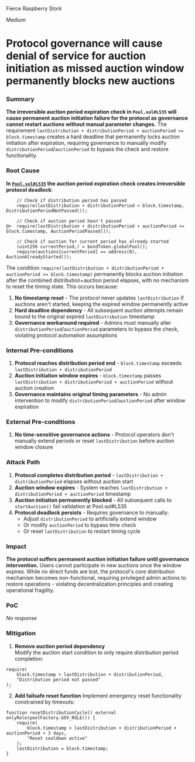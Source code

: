 Fierce Raspberry Stork

Medium

# Protocol governance will cause denial of service for auction initiation as missed auction window permanently blocks new auctions

### Summary

**The irreversible auction period expiration check in `Pool.sol#L535` will cause permanent auction initiation failure for the protocol as governance cannot restart auctions without manual parameter changes.** The requirement `lastDistribution + distributionPeriod + auctionPeriod >= block.timestamp` creates a hard deadline that permanently locks auction initiation after expiration, requiring governance to manually modify `distributionPeriod`/`auctionPeriod` to bypass the check and restore functionality.

### Root Cause

**In [`Pool.sol#L535`](https://github.com/sherlock-audit/2024-12-plaza-finance/blob/main/plaza-evm/src/Pool.sol#L535) the auction period expiration check creates irreversible protocol deadlock**:

```solidity
    // Check if distribution period has passed
    require(lastDistribution + distributionPeriod < block.timestamp, DistributionPeriodNotPassed());

    // Check if auction period hasn't passed
@>  require(lastDistribution + distributionPeriod + auctionPeriod >= block.timestamp, AuctionPeriodPassed());

    // Check if auction for current period has already started
    (uint256 currentPeriod,) = bondToken.globalPool();
    require(auctions[currentPeriod] == address(0), AuctionAlreadyStarted());
```

The condition `require(lastDistribution + distributionPeriod + auctionPeriod >= block.timestamp)` permanently blocks auction initiation after the combined distribution+auction period elapses, with no mechanism to reset the timing state. This occurs because:

1. **No timestamp reset** - The protocol never updates `lastDistribution` if auctions aren't started, keeping the expired window permanently active
2. **Hard deadline dependency** - All subsequent auction attempts remain bound to the original expired `lastDistribution` timestamp
3. **Governance workaround required** - Admins must manually alter `distributionPeriod`/`auctionPeriod` parameters to bypass the check, violating protocol automation assumptions


### Internal Pre-conditions

1. **Protocol reaches distribution period end** - `block.timestamp` exceeds `lastDistribution + distributionPeriod`
2. **Auction initiation window expires** - `block.timestamp` passes `lastDistribution + distributionPeriod + auctionPeriod` without auction creation
3. **Governance maintains original timing parameters** - No admin intervention to modify `distributionPeriod`/`auctionPeriod` after window expiration

### External Pre-conditions

1. **No time-sensitive governance actions** - Protocol operators don't manually extend periods or reset `lastDistribution` before auction window closure

### Attack Path

1. **Protocol completes distribution period** - `lastDistribution + distributionPeriod` elapses without auction start
2. **Auction window expires** - System reaches `lastDistribution + distributionPeriod + auctionPeriod` timestamp
3. **Auction initiation permanently blocked** - All subsequent calls to `startAuction()` fail validation at Pool.sol#L535
4. **Protocol deadlock persists** - Requires governance to manually:
   - Adjust `distributionPeriod` to artificially extend window
   - Or modify `auctionPeriod` to bypass time check
   - Or reset `lastDistribution` to restart timing cycle

### Impact

**The protocol suffers permanent auction initiation failure until governance intervention.** Users cannot participate in new auctions once the window expires. While no direct funds are lost, the protocol's core distribution mechanism becomes non-functional, requiring privileged admin actions to restore operations - violating decentralization principles and creating operational fragility.

### PoC

_No response_

### Mitigation

1. **Remove auction period dependency**  
Modify the auction start condition to only require distribution period completion:
```solidity
require(
    block.timestamp > lastDistribution + distributionPeriod, 
    "Distribution period not passed"
);
```

2. **Add failsafe reset function**
Implement emergency reset functionality constrained by timeouts:
```solidity
function resetDistributionCycle() external onlyRole(poolFactory.GOV_ROLE()) {
    require(
        block.timestamp > lastDistribution + distributionPeriod + auctionPeriod + 3 days,
        "Reset cooldown active"
    );
    lastDistribution = block.timestamp;
}
```